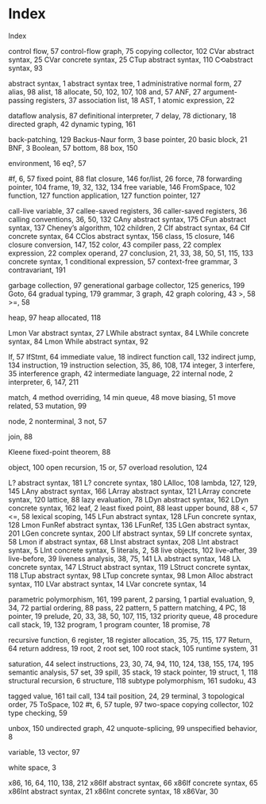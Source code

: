 # Index

Index

control flow, 57 control-flow graph, 75 copying collector, 102 CVar abstract syntax, 25 CVar concrete syntax, 25 CTup abstract syntax, 110 C⟲abstract syntax, 93

abstract syntax, 1 abstract syntax tree, 1 administrative normal form, 27 alias, 98 alist, 18 allocate, 50, 102, 107, 108 and, 57 ANF, 27 argument-passing registers, 37 association list, 18 AST, 1 atomic expression, 22

dataflow analysis, 87 definitional interpreter, 7 delay, 78 dictionary, 18 directed graph, 42 dynamic typing, 161

back-patching, 129 Backus-Naur form, 3 base pointer, 20 basic block, 21 BNF, 3 Boolean, 57 bottom, 88 box, 150

environment, 16 eq?, 57

#f, 6, 57 fixed point, 88 flat closure, 146 for/list, 26 force, 78 forwarding pointer, 104 frame, 19, 32, 132, 134 free variable, 146 FromSpace, 102 function, 127 function application, 127 function pointer, 127

call-live variable, 37 callee-saved registers, 36 caller-saved registers, 36 calling conventions, 36, 50, 132 CAny abstract syntax, 175 CFun abstract syntax, 137 Cheney’s algorithm, 102 children, 2 CIf abstract syntax, 64 CIf concrete syntax, 64 CClos abstract syntax, 156 class, 15 closure, 146 closure conversion, 147, 152 color, 43 compiler pass, 22 complex expression, 22 complex operand, 27 conclusion, 21, 33, 38, 50, 51, 115, 133 concrete syntax, 1 conditional expression, 57 context-free grammar, 3 contravariant, 191

garbage collection, 97 generational garbage collector, 125 generics, 199 Goto, 64 gradual typing, 179 grammar, 3 graph, 42 graph coloring, 43 >, 58 >=, 58

heap, 97 heap allocated, 118

Lmon Var abstract syntax, 27 LWhile abstract syntax, 84 LWhile concrete syntax, 84 Lmon While abstract syntax, 92

If, 57 IfStmt, 64 immediate value, 18 indirect function call, 132 indirect jump, 134 instruction, 19 instruction selection, 35, 86, 108, 174 integer, 3 interfere, 35 interference graph, 42 intermediate language, 22 internal node, 2 interpreter, 6, 147, 211

match, 4 method overriding, 14 min queue, 48 move biasing, 51 move related, 53 mutation, 99

node, 2 nonterminal, 3 not, 57

join, 88

Kleene fixed-point theorem, 88

object, 100 open recursion, 15 or, 57 overload resolution, 124

L? abstract syntax, 181 L? concrete syntax, 180 LAlloc, 108 lambda, 127, 129, 145 LAny abstract syntax, 166 LArray abstract syntax, 121 LArray concrete syntax, 120 lattice, 88 lazy evaluation, 78 LDyn abstract syntax, 162 LDyn concrete syntax, 162 leaf, 2 least fixed point, 88 least upper bound, 88 <, 57 <=, 58 lexical scoping, 145 LFun abstract syntax, 128 LFun concrete syntax, 128 Lmon FunRef abstract syntax, 136 LFunRef, 135 LGen abstract syntax, 201 LGen concrete syntax, 200 LIf abstract syntax, 59 LIf concrete syntax, 58 Lmon if abstract syntax, 68 LInst abstract syntax, 208 LInt abstract syntax, 5 LInt concrete syntax, 5 literals, 2, 58 live objects, 102 live-after, 39 live-before, 39 liveness analysis, 38, 75, 141 Lλ abstract syntax, 148 Lλ concrete syntax, 147 LStruct abstract syntax, 119 LStruct concrete syntax, 118 LTup abstract syntax, 98 LTup concrete syntax, 98 Lmon Alloc abstract syntax, 110 LVar abstract syntax, 14 LVar concrete syntax, 14

parametric polymorphism, 161, 199 parent, 2 parsing, 1 partial evaluation, 9, 34, 72 partial ordering, 88 pass, 22 pattern, 5 pattern matching, 4 PC, 18 pointer, 19 prelude, 20, 33, 38, 50, 107, 115, 132 priority queue, 48 procedure call stack, 19, 132 program, 1 program counter, 18 promise, 78

recursive function, 6 register, 18 register allocation, 35, 75, 115, 177 Return, 64 return address, 19 root, 2 root set, 100 root stack, 105 runtime system, 31

saturation, 44 select instructions, 23, 30, 74, 94, 110, 124, 138, 155, 174, 195 semantic analysis, 57 set, 39 spill, 35 stack, 19 stack pointer, 19 struct, 1, 118 structural recursion, 6 structure, 118 subtype polymorphism, 161 sudoku, 43

tagged value, 161 tail call, 134 tail position, 24, 29 terminal, 3 topological order, 75 ToSpace, 102 #t, 6, 57 tuple, 97 two-space copying collector, 102 type checking, 59

unbox, 150 undirected graph, 42 unquote-splicing, 99 unspecified behavior, 8

variable, 13 vector, 97

white space, 3

x86, 16, 64, 110, 138, 212 x86If abstract syntax, 66 x86If concrete syntax, 65 x86Int abstract syntax, 21 x86Int concrete syntax, 18 x86Var, 30

